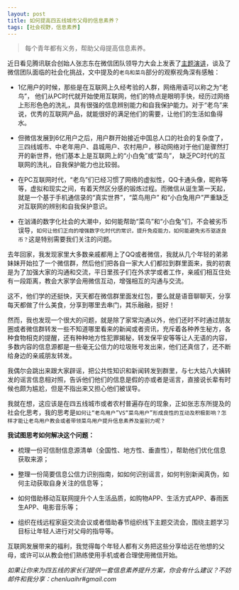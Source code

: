 ```yaml
---
layout: post
title: 如何提高四五线城市父母的信息素养？
tags: [社会视野，信息素养]
---
```


>每个青年都有义务，帮助父母提高信息素养。


近日看见腾讯联合创始人张志东在微信团队领导力大会上发表了[主题演讲](http://mt.sohu.com/20161106/n472445521.shtml)，谈及了微信团队面临的社会化挑战，文中提及的`老鸟和菜鸟`部分的观察视角深有感触：

* 1亿用户的时候，那些是在互联网上久经考验的人群，网络用语可以称之为“老鸟”， 他们从PC时代就开始使用互联网，他们的特点是眼明手快，经历过网络上形形色色的洗礼，具有很强的信息辨别能力和自我保护能力。对于“老鸟”来说，优秀的互联网产品，就能很好的满足他们的需要，让他们的生活如鱼得水。

* 但微信发展到6亿用户之后，用户群开始接近中国总人口的社会的复杂度了，三四线城市、中老年用户、县城用户、农村用户，移动网络对于他们是骤然打开的新世界，他们基本上是互联网上的“小白兔”或“菜鸟”， 缺乏PC时代的互联网的洗礼，自我保护能力也比较弱。

* 在PC互联网时代，“老鸟”们已经习惯了网络的虚拟性，QQ卡通头像，昵称等等，虚拟和现实之间，有着天然区分感的锻炼过程。而微信从诞生第一天起，就是一个基于手机通信录的“真实世界”，“菜鸟用户” 和“小白兔用户”严重缺乏对互联网的辨别和自我保护意识。

* 在汹涌的数字化社会的大潮中，如何能帮助“菜鸟”和“小白兔”们，不会被劣币误导，`如何让他们正向的增强数字化时代的常识，提升免疫能力，如何能避免劣币驱逐良币？`这是特别需要我们关注的问题。


去年回家，我发现家里大多数亲戚都用上了QQ或者微信，我就从几个年轻的弟弟妹妹开始拉了一个微信群，然后他们把各自一家大人们都拉到群里面来，我的初衷是为了加强大家的沟通和交流，平日里孩子们在外求学或者工作，亲戚们相互住处有一段距离，教会大家学会用微信互动，增强相互的沟通与交流。

这不，他们学的还挺快，天天都在微信群里面发红包，要么就是语音聊聊天，分享每天都做了什么美食，分享到哪里去串门，其乐融融，挺好！

然而，我也发现一个很大的问题，就是除了家常沟通以外，他们还时不时通过朋友圈或者微信群转发一些不知道哪里看来的新闻或者资讯，充斥着各种养生秘方，各种食物相克的提醒，还有种种地方性犯罪揭秘，转发保平安等等让人无语的内容，多数内容的信息源都是一些毫无公信力的垃圾账号发出来，他们还真信了，还不断给身边的亲戚朋友转发。

我偶尔会跳出来跟大家辟谣，把公共性知识和新闻转发到群里，与七大姑八大姨转发的谣言信息相对照，告诉他们他们的信息是假的亦或者是谣言，直接说长辈有时候也颇为尴尬，但是不指出来又担心他们被误导。

我就在想，这应该是在四五线城市或者农村普遍存在的现象，正如张志东所提及的社会化思考，我的思考是`如何让“老鸟用户”VS“菜鸟用户”形成良性的互动及积极影响？怎样才能让老鸟用户教会或者带领菜鸟用户提升信息素养及鉴别力呢？`


**我试图思考如何解决这个问题：**

* 梳理一份可信耐信息源清单（全国性、地方性、垂直性），帮助他们优化信息获取来源；

* 整理一份简要信息公信力识别指南，如如何识别谣言，如何判别新闻真伪，如何主动获取自身关注的信息等；

* 如何借助移动互联网提升个人生活品质，如购物APP、生活方式APP、春雨医生APP、电影音乐等；

* 组织在线远程家庭交流会议或者借助春节组织线下主题交流会，围绕主题学习目标让年轻人进行对父母的指导等。

互联网发展带来的福利，我觉得每个年轻人都有义务把这些分享给远在他想的父母，或许可以从教会他们熟练使用手机或者合理使用微信开始。

*如果让你来为四五线的家长们提供一套信息素养提升方案，你会有什么建议？不妨邮件和我分享：chenluaihr#gmail.com*


